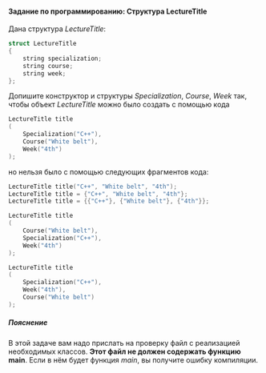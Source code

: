 #### Задание по программированию: Структура LectureTitle ####

Дана структура *LectureTitle*:
```objectivec
struct LectureTitle 
{
	string specialization;
	string course;
	string week;
};
```
Допишите конструктор и структуры *Specialization*, *Course*, *Week* так, чтобы объект *LectureTitle* можно было создать с помощью кода
```objectivec
LectureTitle title
(
    Specialization("C++"),
    Course("White belt"),
    Week("4th")
);
```
но нельзя было с помощью следующих фрагментов кода:
```objectivec
LectureTitle title("C++", "White belt", "4th");
LectureTitle title = {"C++", "White belt", "4th"};
LectureTitle title = {{"C++"}, {"White belt"}, {"4th"}};

LectureTitle title
(
    Course("White belt"),
    Specialization("C++"),
    Week("4th")
);

LectureTitle title
(
    Specialization("C++"),
    Week("4th"),
    Course("White belt")
);
```

##### Пояснение #####
В этой задаче вам надо прислать на проверку файл с реализацией необходимых классов. **Этот файл не должен содержать функцию main**. Если в нём будет функция *main*, вы получите ошибку компиляции.